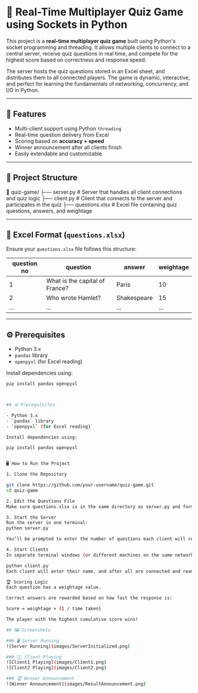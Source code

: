 # 🧠 Real-Time Multiplayer Quiz Game using Sockets in Python

This project is a **real-time multiplayer quiz game** built using Python's socket programming and threading. It allows multiple clients to connect to a central server, receive quiz questions in real time, and compete for the highest score based on correctness and response speed.

The server hosts the quiz questions stored in an Excel sheet, and distributes them to all connected players. The game is dynamic, interactive, and perfect for learning the fundamentals of networking, concurrency, and I/O in Python.

---

## 🚀 Features

- Multi-client support using Python `threading`
- Real-time question delivery from Excel
- Scoring based on **accuracy + speed**
- Winner announcement after all clients finish
- Easily extendable and customizable

---

## 📁 Project Structure

📂 quiz-game/ ├── server.py # Server that handles all client connections and quiz logic ├── client.py # Client that connects to the server and participates in the quiz ├── questions.xlsx # Excel file containing quiz questions, answers, and weightage




---

## 📝 Excel Format (`questions.xlsx`)

Ensure your `questions.xlsx` file follows this structure:

| question no | question                          | answer  | weightage |
|-------------|-----------------------------------|---------|-----------|
| 1           | What is the capital of France?    | Paris   | 10        |
| 2           | Who wrote Hamlet?                 | Shakespeare | 15     |
| ...         | ...                               | ...     | ...       |

---

## ⚙️ Prerequisites

- Python 3.x
- `pandas` library
- `openpyxl` (for Excel reading)

Install dependencies using:

```bash
pip install pandas openpyxl



## ⚙️ Prerequisites

- Python 3.x
- `pandas` library
- `openpyxl` (for Excel reading)

Install dependencies using:

pip install pandas openpyxl


🖥️ How to Run the Project

1. Clone the Repository

git clone https://github.com/your-username/quiz-game.git
cd quiz-game

2. Edit the Questions File
Make sure questions.xlsx is in the same directory as server.py and formatted correctly (see example above).

3. Start the Server
Run the server in one terminal:
python server.py

You’ll be prompted to enter the number of questions each client will receive.

4. Start Clients
In separate terminal windows (or different machines on the same network), run the client:

python client.py
Each client will enter their name, and after all are connected and ready, one can type start to begin the quiz.

🏆 Scoring Logic
Each question has a weightage value.

Correct answers are rewarded based on how fast the response is:

Score = weightage × (1 / time taken)

The player with the highest cumulative score wins!

## 🖼️ Screenshots

### 🖥️ Server Running
![Server Running](images/ServerInitialized.png)

### 👨‍💻 Client Playing
![Client1 Playing](images/Client1.png)
![Client2 Playing](images/Client2.png)

### 🏆 Winner Announcement
![Winner Announcement](images/ResultAnnouncement.png)
